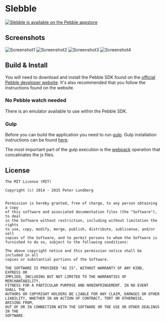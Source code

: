 # Slebble

[![Slebble is available on the Pebble appstore](http://pblweb.com/badge/5320c36f53fab421d000003a/black/large)](https://apps.getpebble.com/applications/5320c36f53fab421d000003a)

## Screenshots

![Screenshot1](https://assets.getpebble.com/api/file/BU5C2Em2SyaGGBf9NNT9/convert?cache=true&w=144&h=168&fit=)
![Screenshot2](https://assets.getpebble.com/api/file/uXi2g0mkRbCYpBIdoozF/convert?cache=true&w=144&h=168&fit=)
![Screenshot3](https://assets.getpebble.com/api/file/o5aoCGuRuuVVP7oTHneQ/convert?cache=true&w=144&h=168&fit=)
![Screenshot4](https://assets.getpebble.com/api/file/KxSn79xGRnSZl8YXahUi/convert?cache=true&w=144&h=168&fit=)

## Build & Install
You will need to download and install the Pebble SDK found on the [official Pebble developer website](https://developer.getpebble.com/sdk/install/). It's also recommended that you follow the instructions found on the website.

### No Pebble watch needed
There is an emulator available to use within the Pebble SDK.

### Gulp
Before you can build the application you need to run [gulp](http://gulpjs.com/). Gulp installation instructions can be found [here](https://github.com/gulpjs/gulp/blob/master/docs/getting-started.md).

The most important part of the gulp execution is the [webpack](https://webpack.github.io/) operation that concatinates the js files.

## License

	The MIT License (MIT)
	
	Copyright (c) 2014 - 2015 Peter Lundberg
	
	
	Permission is hereby granted, free of charge, to any person obtaining a copy
	of this software and associated documentation files (the "Software"), to deal
	in the Software without restriction, including without limitation the rights
	to use, copy, modify, merge, publish, distribute, sublicense, and/or sell
	copies of the Software, and to permit persons to whom the Software is
	furnished to do so, subject to the following conditions:

	The above copyright notice and this permission notice shall be included in all
	copies or substantial portions of the Software.

	THE SOFTWARE IS PROVIDED "AS IS", WITHOUT WARRANTY OF ANY KIND, EXPRESS OR
	IMPLIED, INCLUDING BUT NOT LIMITED TO THE WARRANTIES OF MERCHANTABILITY,
	FITNESS FOR A PARTICULAR PURPOSE AND NONINFRINGEMENT. IN NO EVENT SHALL THE
	AUTHORS OR COPYRIGHT HOLDERS BE LIABLE FOR ANY CLAIM, DAMAGES OR OTHER
	LIABILITY, WHETHER IN AN ACTION OF CONTRACT, TORT OR OTHERWISE, ARISING FROM,
	OUT OF OR IN CONNECTION WITH THE SOFTWARE OR THE USE OR OTHER DEALINGS IN THE
	SOFTWARE.

